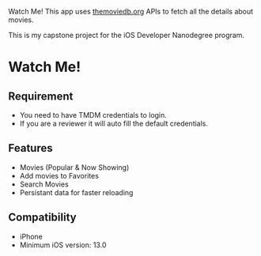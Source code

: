 

Watch Me!  This app uses [themoviedb.org](https://www.themoviedb.org) APIs to fetch all the details about movies. 

This is my capstone project for the iOS Developer Nanodegree program.

# Watch Me!

## Requirement

* You need to have TMDM credentials to login.
* If you are a reviewer it will auto fill the default credentials.


## Features

 * Movies (Popular & Now Showing)
 * Add movies to Favorites
 * Search Movies 
 * Persistant data for faster reloading
 
 
## Compatibility
 
 * iPhone 
 * Minimum iOS version: 13.0

